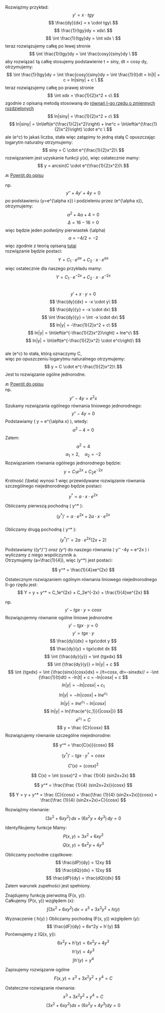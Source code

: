 Rozwiążmy przykład:
$$
y' = x \cdot tgy
$$
$$
\frac{dy}{dx} = x \cdot tgy\ 
$$
$$
\frac{1}{tgy}dy = xdx\  
$$
$$
\int \frac{1}{tgy}dy = \int xdx \
$$
teraz rozwiązujemy całkę po lewej stronie  
$$
\int \frac{1}{tgy}dy = \int \frac{cosy}{siny}dy \
$$
aby rozwiązać tą całkę stosujemy podstawienie t = siny, dt = cosy dy, otrzymujemy:  
$$
\int \frac{1}{tgy}dy = \int \frac{cosy}{siny}dy = \int \frac{1}{t}dt = ln|t| + c = ln|siny| + c \
$$
teraz rozwiązujemy całkę po prawej stronie  
$$
\int xdx = \frac{1}{2}x^2 + c\  
$$
zgodnie z opisaną metodą stosowaną do [równań I-go rzędu o zmiennych rozdzielonych](metoda1-rzedu-1.md)  
$$
ln|siny| = \frac{1}{2}x^2 + c\  
$$
$$
ln|siny| = \ln\left(e^{\frac{1}{2}x^2}\right) + lne^c = \ln\left(e^{\frac{1}{2}x^2}\right) \cdot e^c \
$$
ale \(e^c\) to jakaś liczba, stała więc zatąpimy to jedną stałą C 
opuszczając logarytm naturalny otrzymujemy:  
$$
siny = C \cdot e^{\frac{1}{2}x^2}\
$$
rozwiązaniem jest uzyskanie funkcji y(x), więc ostatecznie mamy:  
$$
 y = arcsin(C \cdot e^{\frac{1}{2}x^2})\
$$

🔙 [Powrót do opisu](metoda1-rzedu-1.md)  

np. $$ y'' + 4y' + 4y = 0 $$
po podstawieniu \(y=e^{\alpha x}\) i podzieleniu przez \(e^{\alpha x}\), otrzymujemy:  
$$ {\alpha}^2 + 4\alpha + 4 = 0 $$
$$ \Delta = 16 - 16 = 0 $$
więc będzie jeden podwójny pierwiastek \(\alpha\)  
$$ \alpha = -4 / 2 = -2 $$
więc zgodnie z teorią opisaną [tutaj](metoda1-rzedu-2.md)  
rozwiązanie będzie postaci:
$$ Y=C_1 \cdot e^{\alpha x} + C_2 \cdot x\cdot e^{\alpha x} $$
więc ostatecznie dla naszego przykładu mamy:  
$$ Y=C_1 \cdot e^{-2x} + C_2 \cdot x\cdot e^{-2x} $$  
$$
y' + x \cdot y = 0
$$
$$
\frac{dy}{dx} = -x \cdot y\
$$ 
$$
\frac{dy}{y} = -x \cdot dx\
$$
$$
\int \frac{dy}{y} = \int -x \cdot dx\
$$
$$
 ln|y| = -\frac{1}{2}x^2 + c\
 $$
$$
ln|y| = \ln\left(e^{-\frac{1}{2}x^2}\right) + lne^c\
$$
$$
ln|y| = \ln\left(e^{-\frac{1}{2}x^2} \cdot e^c\right)\
$$  
ale \(e^c\) to stała, którą oznaczymy C,    
więc po opuszczeniu logarytmu naturalnego otrzymujemy:  
$$
y = C \cdot e^{-\frac{1}{2}x^2}\
$$
Jest to rozwiązanie ogólne jednorodne.  

🔙 [Powrót do opisu](metoda2-rzedu-1.md)  
np.
$$ y'' -4y = e^2x $$
Szukamy rozwiązania ogólnego równania liniowego jednorodnego:
$$ y'' -4y = 0 $$
Podstawiamy \( y = e^{\alpha x} \), wtedy:
$$
\alpha^2 - 4 = 0
$$
Zatem:
$$
\alpha^2 = 4
$$
$$
\alpha_1 = 2, \quad \alpha_2 = -2
$$
Rozwiązaniem równania ogólnego jednorodnego będzie:
$$ y = C_1e^{2x} + C_2 e^{-2x} $$
Krotność \(\beta\) wynosi 1 więc przewidywane rozwiązanie równania szczególnego niejednorodnego będzie postaci:

$$
y^* = a \cdot x \cdot e^{2x}
$$

Obliczamy pierwszą pochodną \( y^* \):  

$$
(y^*)' = a \cdot e^{2x} + 2a \cdot x \cdot e^{2x}
$$  
Obliczamy drugą pochodną \( y^* \):  

$$
(y^*)'' = 2a\cdot e^{2x}(2x+2)
$$

Podstawiamy \((y^*)''\) oraz \(y^*\) do naszego równania \( y'' -4y = e^2x \) i wyliczamy z niego wspólczynnik a.  
Otrzymujemy \(a=\frac{1}{4}\), więc \(y^*\) jest postaci:

$$ y^* = \frac{1}{4}xe^{2x} $$  

Ostatecznym rozwiązaniem ogólnym równania liniowego niejednorodnego II-go rzędu jest:
$$ Y = y + y^* = C_1e^{2x} + C_2e^{-2x} + \frac{1}{4}xe^{2x} $$  

np.
$$ y' - tgx \cdot y = cosx $$
Rozwiązujemny równanie ogólne liniowe jednorodne  
$$ y' - tgx \cdot y = 0 $$
$$ y' = tgx\cdot y $$
$$ \frac{dy}{dx} = tgx\cdot y $$
$$ \frac{dy}{y} = tgx\cdot dx $$
$$ \int {\frac{dy}{y}} = \int {tgxdx} $$
$$ \int {\frac{dy}{y}} = ln|y| + c $$
$$ \int {tgxdx} = \int {\frac{sinx}{cosx}dx} = //t=cosx, dt=-sinxdx// = -\int {\frac{1}{t}dt} = -ln|t| + c = -ln|cosx| + c $$
$$ ln|y| = -ln|cosx| + c_1 $$
$$ ln|y| = -ln|cosx| + lne^{c_1} $$
$$ ln|y| = lne^{c_1} - ln|cosx| $$
$$ ln|y| = ln{\frac{e^{c_1}}{|cosx|}} $$
$$ e^{c_1} = C$$
$$ y = \frac {C}{cosx} $$
Rozwiązujemy równanie szczególne niejednorodne:  

$$ y^* = \frac{C(x)}{cosx} $$

$$ (y^*)' - tgx \cdot y^* = cosx $$ 

$$ C'(x) = (cosx)^2 $$

$$ C(x) = \int (cosx)^2 = \frac {1}{4} (sin2x+2x) $$

$$ y^* = \frac{\frac {1}{4} (sin2x+2x)}{cosx} $$

$$ Y = y + y^* = \frac {C}{cosx} + \frac{\frac {1}{4} (sin2x+2x)}{cosx} = \frac{\frac {1}{4} (sin2x+2x)+C}{cosx} $$  

Rozwiążmy równanie:
$$
(3x^2 + 6xy^2)\,dx + (6x^2y + 4y^3)\,dy = 0
$$  

Identyfikujemy funkcje
Mamy:
$$
P(x, y) = 3x^2 + 6xy^2 
$$
$$
Q(x, y) = 6x^2y + 4y^3 
$$

Obliczamy pochodne cząstkowe:
$$
\frac{dP}{dy} = 12xy
$$ 
$$
\frac{dQ}{dx} = 12xy
$$
$$
\frac{dP}{dy} = \frac{dQ}{dx}
$$
Zatem warunek zupełności jest spełniony. 

Znajdujemy funkcję pierwotną \(F(x, y)\):  
Całkujemy \(P(x, y)\) względem \(x\):
$$
\int (3x^2 + 6xy^2) \, dx = x^3 + 3x^2y^2 + h(y)
$$

Wyznaczenie \( h(y) \)
Obliczamy pochodną \(F(x, y)\) względem \(y\):
$$
\frac{dF}{dy} = 6x^2y + h'(y)
$$
Porównujemy z \(Q(x, y)\):  
$$
6x^2y + h'(y) = 6x^2y + 4y^3 
$$ 
$$
h'(y) = 4y^3
$$ 
$$
\int h'(y) = y^4
$$

Zapisujemy rozwiązanie ogólne
$$
F(x, y) = x^3 + 3x^2y^2 + y^4 = C
$$

Ostateczne rozwiązanie równania:
$$
x^3 + 3x^2y^2 + y^4 = C
$$
$$
(3x^2 + 6xy^2)dx + (6x^2y + 4y^3)dy= 0 
$$  
